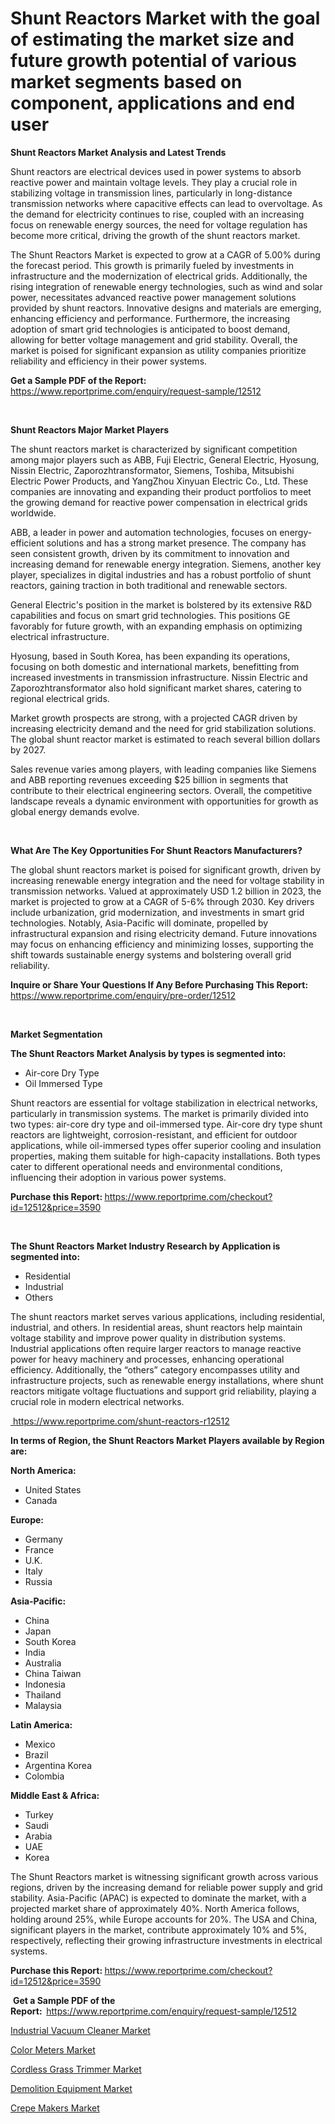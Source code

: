 <p><h1>Shunt Reactors Market with the goal of estimating the market size and future growth potential of various market segments based on component, applications and end user</h1></p><p><strong>Shunt Reactors Market Analysis and Latest Trends</strong></p>
<p><p>Shunt reactors are electrical devices used in power systems to absorb reactive power and maintain voltage levels. They play a crucial role in stabilizing voltage in transmission lines, particularly in long-distance transmission networks where capacitive effects can lead to overvoltage. As the demand for electricity continues to rise, coupled with an increasing focus on renewable energy sources, the need for voltage regulation has become more critical, driving the growth of the shunt reactors market.</p><p>The Shunt Reactors Market is expected to grow at a CAGR of 5.00% during the forecast period. This growth is primarily fueled by investments in infrastructure and the modernization of electrical grids. Additionally, the rising integration of renewable energy technologies, such as wind and solar power, necessitates advanced reactive power management solutions provided by shunt reactors. Innovative designs and materials are emerging, enhancing efficiency and performance. Furthermore, the increasing adoption of smart grid technologies is anticipated to boost demand, allowing for better voltage management and grid stability. Overall, the market is poised for significant expansion as utility companies prioritize reliability and efficiency in their power systems.</p></p>
<p><strong>Get a Sample PDF of the Report:&nbsp;</strong> <a href="https://www.reportprime.com/enquiry/request-sample/12512?utm_campaign=3116&utm_medium=2&utm_source=Github&utm_content=ia&utm_term=18032025&utm_id=shunt-reactors">https://www.reportprime.com/enquiry/request-sample/12512</a></p>
<p>&nbsp;</p>
<p><strong>Shunt Reactors Major Market Players</strong></p>
<p><p>The shunt reactors market is characterized by significant competition among major players such as ABB, Fuji Electric, General Electric, Hyosung, Nissin Electric, Zaporozhtransformator, Siemens, Toshiba, Mitsubishi Electric Power Products, and YangZhou Xinyuan Electric Co., Ltd. These companies are innovating and expanding their product portfolios to meet the growing demand for reactive power compensation in electrical grids worldwide.</p><p>ABB, a leader in power and automation technologies, focuses on energy-efficient solutions and has a strong market presence. The company has seen consistent growth, driven by its commitment to innovation and increasing demand for renewable energy integration. Siemens, another key player, specializes in digital industries and has a robust portfolio of shunt reactors, gaining traction in both traditional and renewable sectors.</p><p>General Electric's position in the market is bolstered by its extensive R&D capabilities and focus on smart grid technologies. This positions GE favorably for future growth, with an expanding emphasis on optimizing electrical infrastructure.</p><p>Hyosung, based in South Korea, has been expanding its operations, focusing on both domestic and international markets, benefitting from increased investments in transmission infrastructure. Nissin Electric and Zaporozhtransformator also hold significant market shares, catering to regional electrical grids.</p><p>Market growth prospects are strong, with a projected CAGR driven by increasing electricity demand and the need for grid stabilization solutions. The global shunt reactor market is estimated to reach several billion dollars by 2027.</p><p>Sales revenue varies among players, with leading companies like Siemens and ABB reporting revenues exceeding $25 billion in segments that contribute to their electrical engineering sectors. Overall, the competitive landscape reveals a dynamic environment with opportunities for growth as global energy demands evolve.</p></p>
<p>&nbsp;</p>
<p><strong>What Are The Key Opportunities For Shunt Reactors Manufacturers?</strong></p>
<p><p>The global shunt reactors market is poised for significant growth, driven by increasing renewable energy integration and the need for voltage stability in transmission networks. Valued at approximately USD 1.2 billion in 2023, the market is projected to grow at a CAGR of 5-6% through 2030. Key drivers include urbanization, grid modernization, and investments in smart grid technologies. Notably, Asia-Pacific will dominate, propelled by infrastructural expansion and rising electricity demand. Future innovations may focus on enhancing efficiency and minimizing losses, supporting the shift towards sustainable energy systems and bolstering overall grid reliability.</p></p>
<p><strong>Inquire or Share Your Questions If Any Before Purchasing This Report:</strong> <a href="https://www.reportprime.com/enquiry/pre-order/12512?utm_campaign=3116&utm_medium=2&utm_source=Github&utm_content=ia&utm_term=18032025&utm_id=shunt-reactors">https://www.reportprime.com/enquiry/pre-order/12512</a></p>
<p>&nbsp;</p>
<p><strong>Market Segmentation</strong></p>
<p><strong>The Shunt Reactors Market Analysis by types is segmented into:</strong></p>
<p><ul><li>Air-core Dry Type</li><li>Oil Immersed Type</li></ul></p>
<p><p>Shunt reactors are essential for voltage stabilization in electrical networks, particularly in transmission systems. The market is primarily divided into two types: air-core dry type and oil-immersed type. Air-core dry type shunt reactors are lightweight, corrosion-resistant, and efficient for outdoor applications, while oil-immersed types offer superior cooling and insulation properties, making them suitable for high-capacity installations. Both types cater to different operational needs and environmental conditions, influencing their adoption in various power systems.</p></p>
<p><strong>Purchase this Report:&nbsp;</strong><a href="https://www.reportprime.com/checkout?id=12512&price=3590&utm_campaign=3116&utm_medium=2&utm_source=Github&utm_content=ia&utm_term=18032025&utm_id=shunt-reactors">https://www.reportprime.com/checkout?id=12512&price=3590</a></p>
<p>&nbsp;</p>
<p><strong>The Shunt Reactors Market Industry Research by Application is segmented into:</strong></p>
<p><ul><li>Residential</li><li>Industrial</li><li>Others</li></ul></p>
<p><p>The shunt reactors market serves various applications, including residential, industrial, and others. In residential areas, shunt reactors help maintain voltage stability and improve power quality in distribution systems. Industrial applications often require larger reactors to manage reactive power for heavy machinery and processes, enhancing operational efficiency. Additionally, the “others” category encompasses utility and infrastructure projects, such as renewable energy installations, where shunt reactors mitigate voltage fluctuations and support grid reliability, playing a crucial role in modern electrical networks.</p></p>
<p><a href="https://www.reportprime.com/shunt-reactors-r12512?utm_campaign=3116&utm_medium=2&utm_source=Github&utm_content=ia&utm_term=18032025&utm_id=shunt-reactors">&nbsp;https://www.reportprime.com/shunt-reactors-r12512</a></p>
<p><strong>In terms of Region, the Shunt Reactors Market Players available by Region are:</strong></p>
<p>
    <p> <strong> North America: </strong>
        <ul>
            <li>United States</li>
            <li>Canada</li>
        </ul>
        </p> 
    <p> <strong> Europe: </strong>
        <ul>
            <li>Germany</li>
            <li>France</li>
            <li>U.K.</li>
            <li>Italy</li>
            <li>Russia</li>
        </ul>
        </p> 
    <p> <strong> Asia-Pacific: </strong>
        <ul>
            <li>China</li>
            <li>Japan</li>
            <li>South Korea</li>
            <li>India</li>
            <li>Australia</li>
            <li>China Taiwan</li>
            <li>Indonesia</li>
            <li>Thailand</li>
            <li>Malaysia</li>
        </ul>
        </p> 
    <p> <strong> Latin America: </strong>
        <ul>
            <li>Mexico</li>
            <li>Brazil</li>
            <li>Argentina Korea</li>
            <li>Colombia</li>
        </ul>
        </p> 
    <p> <strong> Middle East & Africa: </strong>
        <ul>
            <li>Turkey</li>
            <li>Saudi</li>
            <li>Arabia</li>
            <li>UAE</li>
            <li>Korea</li>
        </ul>
    </p>
    </p>
<p><p>The Shunt Reactors market is witnessing significant growth across various regions, driven by the increasing demand for reliable power supply and grid stability. Asia-Pacific (APAC) is expected to dominate the market, with a projected market share of approximately 40%. North America follows, holding around 25%, while Europe accounts for 20%. The USA and China, significant players in the market, contribute approximately 10% and 5%, respectively, reflecting their growing infrastructure investments in electrical systems.</p></p>
<p><strong>Purchase this Report: </strong><a href="https://www.reportprime.com/checkout?id=12512&price=3590&utm_campaign=3116&utm_medium=2&utm_source=Github&utm_content=ia&utm_term=18032025&utm_id=shunt-reactors">https://www.reportprime.com/checkout?id=12512&price=3590</a></p>
<p>&nbsp;<strong>Get a Sample PDF of the Report:&nbsp;&nbsp;</strong><a href="https://www.reportprime.com/enquiry/request-sample/12512?utm_campaign=3116&utm_medium=2&utm_source=Github&utm_content=ia&utm_term=18032025&utm_id=shunt-reactors">https://www.reportprime.com/enquiry/request-sample/12512</a></p>
<p><strong></strong></p>
<p><p><a href="https://www.linkedin.com/pulse/revenue-projections-industrial-vacuum-cleaner-market-113-8fgdf?utm_campaign=3116&utm_medium=2&utm_source=Github&utm_content=ia&utm_term=18032025&utm_id=shunt-reactors">Industrial Vacuum Cleaner Market</a></p><p><a href="https://www.linkedin.com/pulse/color-meters-market-size-trends-opportunities-challenges-qomzf?utm_campaign=3116&utm_medium=2&utm_source=Github&utm_content=ia&utm_term=18032025&utm_id=shunt-reactors">Color Meters Market</a></p><p><a href="https://www.linkedin.com/pulse/remarkable-cagr-71-research-thoroughly-analyzes-value-market-yrghf?utm_campaign=3116&utm_medium=2&utm_source=Github&utm_content=ia&utm_term=18032025&utm_id=shunt-reactors">Cordless Grass Trimmer Market</a></p><p><a href="https://www.linkedin.com/pulse/global-demolition-equipment-market-report-2025-2032-size-share-0llxf?utm_campaign=3116&utm_medium=2&utm_source=Github&utm_content=ia&utm_term=18032025&utm_id=shunt-reactors">Demolition Equipment Market</a></p><p><a href="https://www.linkedin.com/pulse/crepe-makers-market-overview-analyzing-trends-projecting-mx3uf?utm_campaign=3116&utm_medium=2&utm_source=Github&utm_content=ia&utm_term=18032025&utm_id=shunt-reactors">Crepe Makers Market</a></p></p>